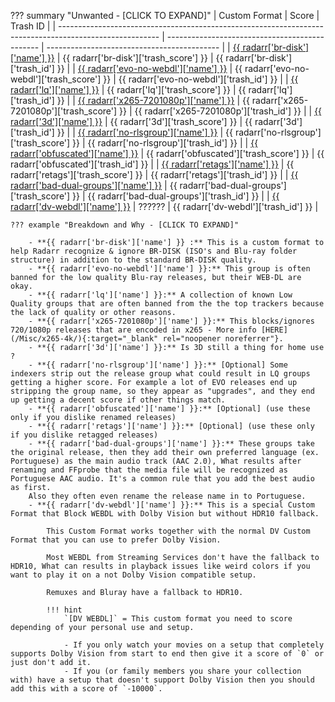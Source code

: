 ??? summary "Unwanted - [CLICK TO EXPAND]"
    | Custom Format                                                                                           | Score                                          | Trash ID                                    |
    | ------------------------------------------------------------------------------------------------------- | ---------------------------------------------- | ------------------------------------------- |
    | [{{ radarr['br-disk']['name'] }}](/Radarr/Radarr-collection-of-custom-formats/#br-disk)                 | {{ radarr['br-disk']['trash_score'] }}         | {{ radarr['br-disk']['trash_id'] }}         |
    | [{{ radarr['evo-no-webdl']['name'] }}](/Radarr/Radarr-collection-of-custom-formats/#evo-no-webdl)       | {{ radarr['evo-no-webdl']['trash_score'] }}    | {{ radarr['evo-no-webdl']['trash_id'] }}    |
    | [{{ radarr['lq']['name'] }}](/Radarr/Radarr-collection-of-custom-formats/#lq)                           | {{ radarr['lq']['trash_score'] }}              | {{ radarr['lq']['trash_id'] }}              |
    | [{{ radarr['x265-7201080p']['name'] }}](/Radarr/Radarr-collection-of-custom-formats/#x265-7201080p)     | {{ radarr['x265-7201080p']['trash_score'] }}   | {{ radarr['x265-7201080p']['trash_id'] }}   |
    | [{{ radarr['3d']['name'] }}](/Radarr/Radarr-collection-of-custom-formats/#3d)                           | {{ radarr['3d']['trash_score'] }}              | {{ radarr['3d']['trash_id'] }}              |
    | [{{ radarr['no-rlsgroup']['name'] }}](/Radarr/Radarr-collection-of-custom-formats/#no-rlsgroup)         | {{ radarr['no-rlsgroup']['trash_score'] }}     | {{ radarr['no-rlsgroup']['trash_id'] }}     |
    | [{{ radarr['obfuscated']['name'] }}](/Radarr/Radarr-collection-of-custom-formats/#obfuscated)           | {{ radarr['obfuscated']['trash_score'] }}      | {{ radarr['obfuscated']['trash_id'] }}      |
    | [{{ radarr['retags']['name'] }}](/Radarr/Radarr-collection-of-custom-formats/#retags)                   | {{ radarr['retags']['trash_score'] }}          | {{ radarr['retags']['trash_id'] }}          |
    | [{{ radarr['bad-dual-groups']['name'] }}](/Radarr/Radarr-collection-of-custom-formats/#bad-dual-groups) | {{ radarr['bad-dual-groups']['trash_score'] }} | {{ radarr['bad-dual-groups']['trash_id'] }} |
    | [{{ radarr['dv-webdl']['name'] }}](/Radarr/Radarr-collection-of-custom-formats/#dv-webdl)               | ??????                                         | {{ radarr['dv-webdl']['trash_id'] }}        |

    ??? example "Breakdown and Why - [CLICK TO EXPAND]"

        - **{{ radarr['br-disk']['name'] }} :** This is a custom format to help Radarr recognize & ignore BR-DISK (ISO's and Blu-ray folder structure) in addition to the standard BR-DISK quality.
        - **{{ radarr['evo-no-webdl']['name'] }}:** This group is often banned for the low quality Blu-ray releases, but their WEB-DL are okay.
        - **{{ radarr['lq']['name'] }}:** A collection of known Low Quality groups that are often banned from the the top trackers because the lack of quality or other reasons.
        - **{{ radarr['x265-7201080p']['name'] }}:** This blocks/ignores 720/1080p releases that are encoded in x265 - More info [HERE](/Misc/x265-4k/){:target="_blank" rel="noopener noreferrer"}.
        - **{{ radarr['3d']['name'] }}:** Is 3D still a thing for home use ?
        - **{{ radarr['no-rlsgroup']['name'] }}:** [Optional] Some indexers strip out the release group what could result in LQ groups getting a higher score. For example a lot of EVO releases end up stripping the group name, so they appear as "upgrades", and they end up getting a decent score if other things match.
        - **{{ radarr['obfuscated']['name'] }}:** [Optional] (use these only if you dislike renamed releases)
        - **{{ radarr['retags']['name'] }}:** [Optional] (use these only if you dislike retagged releases)
        - **{{ radarr['bad-dual-groups']['name'] }}:** These groups take the original release, then they add their own preferred language (ex. Portuguese) as the main audio track (AAC 2.0), What results after renaming and FFprobe that the media file will be recognized as Portuguese AAC audio. It's a common rule that you add the best audio as first.
        Also they often even rename the release name in to Portuguese.
        - **{{ radarr['dv-webdl']['name'] }}:** This is a special Custom Format that Block WEBDL with Dolby Vision but without HDR10 fallback.

            This Custom Format works together with the normal DV Custom Format that you can use to prefer Dolby Vision.

            Most WEBDL from Streaming Services don't have the fallback to HDR10, What can results in playback issues like weird colors if you want to play it on a not Dolby Vision compatible setup.

            Remuxes and Bluray have a fallback to HDR10.

            !!! hint
                `[DV WEBDL]` = This custom format you need to score depending of your personal use and setup.

                - If you only watch your movies on a setup that completely supports Dolby Vision from start to end then give it a score of `0` or just don't add it.
                - If you (or family members you share your collection with) have a setup that doesn't support Dolby Vision then you should add this with a score of `-10000`.